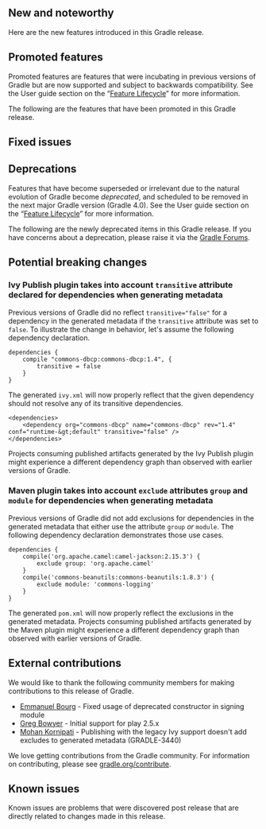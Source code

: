 ## New and noteworthy

Here are the new features introduced in this Gradle release.

<!--
IMPORTANT: if this is a patch release, ensure that a prominent link is included in the foreword to all releases of the same minor stream.
Add-->

<!--
### Example new and noteworthy
-->

## Promoted features

Promoted features are features that were incubating in previous versions of Gradle but are now supported and subject to backwards compatibility.
See the User guide section on the “[Feature Lifecycle](userguide/feature_lifecycle.html)” for more information.

The following are the features that have been promoted in this Gradle release.

<!--
### Example promoted
-->

## Fixed issues

## Deprecations

Features that have become superseded or irrelevant due to the natural evolution of Gradle become *deprecated*, and scheduled to be removed
in the next major Gradle version (Gradle 4.0). See the User guide section on the “[Feature Lifecycle](userguide/feature_lifecycle.html)” for more information.

The following are the newly deprecated items in this Gradle release. If you have concerns about a deprecation, please raise it via the [Gradle Forums](https://discuss.gradle.org).

<!--
### Example deprecation
-->

## Potential breaking changes

### Ivy Publish plugin takes into account `transitive` attribute declared for dependencies when generating metadata

Previous versions of Gradle did no reflect `transitive="false"` for a dependency in the generated metadata if the `transitive` attribute was set to `false`. To illustrate the change
in behavior, let's assume the following dependency declaration.

    dependencies {
        compile "commons-dbcp:commons-dbcp:1.4", {
            transitive = false
        }
    }

The generated `ivy.xml` will now properly reflect that the given dependency should not resolve any of its transitive dependencies.

    <dependencies>
        <dependency org="commons-dbcp" name="commons-dbcp" rev="1.4" conf="runtime-&gt;default" transitive="false" />
    </dependencies>

Projects consuming published artifacts generated by the Ivy Publish plugin might experience a different dependency graph than observed with earlier versions of Gradle.

### Maven plugin takes into account `exclude` attributes `group` and `module` for dependencies when generating metadata

Previous versions of Gradle did not add exclusions for dependencies in the generated metadata that either use the attribute `group` _or_ `module`. The following dependency declaration
demonstrates those use cases.

    dependencies {
        compile('org.apache.camel:camel-jackson:2.15.3') {
            exclude group: 'org.apache.camel'
        }
        compile('commons-beanutils:commons-beanutils:1.8.3') {
            exclude module: 'commons-logging'
        }
    }

The generated `pom.xml` will now properly reflect the exclusions in the generated metadata. Projects consuming published artifacts generated by the Maven plugin might 
experience a different dependency graph than observed with earlier versions of Gradle.

## External contributions

We would like to thank the following community members for making contributions to this release of Gradle.

- [Emmanuel Bourg](https://github.com/ebourg) - Fixed usage of deprecated constructor in signing module
- [Greg Bowyer](https://github.com/GregBowyer) - Initial support for play 2.5.x
- [Mohan Kornipati](https://github.com/mkornipati) - Publishing with the legacy Ivy support doesn't add excludes to generated metadata (GRADLE-3440)

We love getting contributions from the Gradle community. For information on contributing, please see [gradle.org/contribute](https://gradle.org/contribute).

## Known issues

Known issues are problems that were discovered post release that are directly related to changes made in this release.

